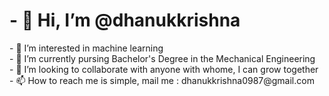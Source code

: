 <h1>- 👋 Hi, I’m @dhanukkrishna</h1>
- 👀 I’m interested in machine learning<br>
- 🌱 I’m currently pursing Bachelor's Degree in the Mechanical Engineering<br>
- 💞️ I’m looking to collaborate with anyone with whome, I can grow together <br>
- 📫 How to reach me is simple, mail me : dhanukkrishna0987@gmail.com<br>

<!---
dhanukkrishna/dhanukkrishna is a ✨ special ✨ repository because its `README.md` (this file) appears on your GitHub profile.
You can click the Preview link to take a look at your changes.
--->
